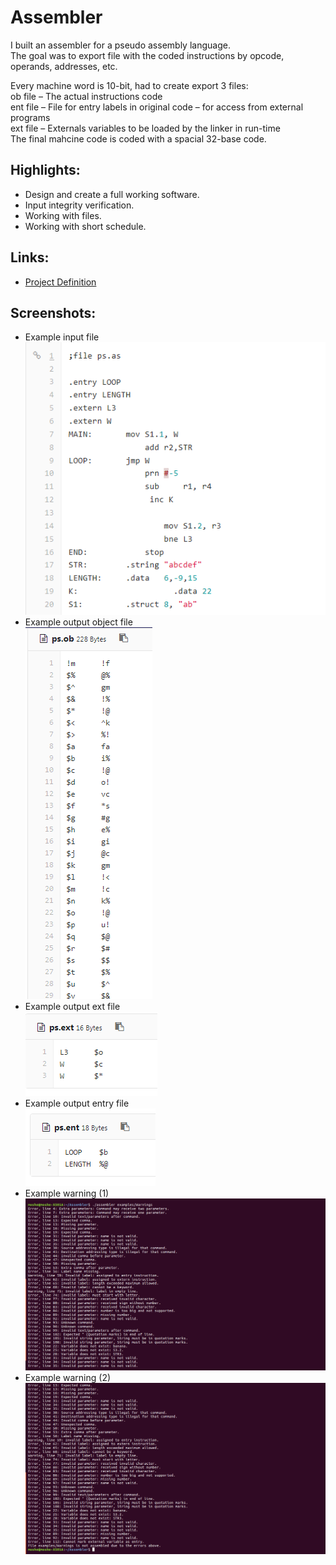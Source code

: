 # Assembler


I built an assembler for a pseudo assembly language.  
The goal was to export file with the coded instructions by opcode, operands, addresses, etc.

Every machine word is 10-bit, had to create export 3 files:  
ob file – The actual instructions code  
ent file – File for entry labels in original code – for access from external programs  
ext file – Externals variables to be loaded by the linker in run-time  
The final mahcine code is coded with a spacial 32-base code.  

## Highlights:
* Design and create a full working software.
* Input integrity verification.
* Working with files.
* Working with short schedule.

## Links:
* [Project Definition](./project-definition.pdf)

## Screenshots:  
* Example input file  
	![](./Example%20photos/assembler-input.png "Example input file")  
* Example output object file  
	![](./Example%20photos/assembler-ps.png "Example output object file")  
* Example output ext file  
	![](./Example%20photos/assembler-ext.png "Example output ext file")  
* Example output entry file  
	![](./Example%20photos/Assembler-entry.png "Example output entry file")  
* Example warning (1)
	![](./Example%20photos/assembler-Warnings1.png "Example warning")  
* Example warning (2)
	![](./Example%20photos/assembler-Warnings2.png "Example warning")  